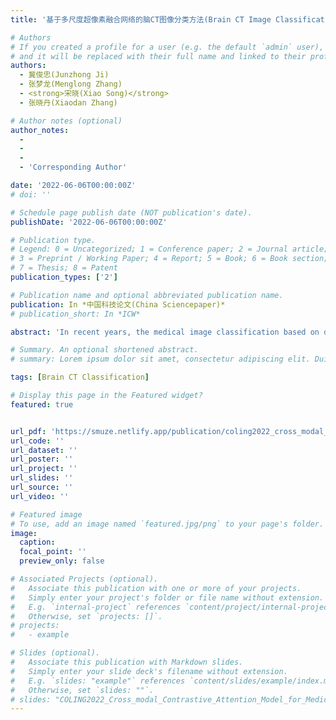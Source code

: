 ```yaml
---
title: '基于多尺度超像素融合网络的脑CT图像分类方法(Brain CT Image Classification Based on Multi-scale Superpixel Fusion Network)'

# Authors
# If you created a profile for a user (e.g. the default `admin` user), write the username (folder name) here
# and it will be replaced with their full name and linked to their profile.
authors:
  - 冀俊忠(Junzhong Ji)
  - 张梦龙(Menglong Zhang)
  - <strong>宋晓(Xiao Song)</strong>
  - 张晓丹(Xiaodan Zhang)

# Author notes (optional)
author_notes:
  - 
  -
  -
  - 'Corresponding Author'

date: '2022-06-06T00:00:00Z'
# doi: ''

# Schedule page publish date (NOT publication's date).
publishDate: '2022-06-06T00:00:00Z'

# Publication type.
# Legend: 0 = Uncategorized; 1 = Conference paper; 2 = Journal article;
# 3 = Preprint / Working Paper; 4 = Report; 5 = Book; 6 = Book section;
# 7 = Thesis; 8 = Patent
publication_types: ['2']

# Publication name and optional abbreviated publication name.
publication: In *中国科技论文(China Sciencepaper)*
# publication_short: In *ICW*

abstract: 'In recent years, the medical image classification based on deep learning has become a new hot topic. Brain CT images lack natural visual features such as brightness, color and texture that can be easily recognized, and the morphology and location of lesions are variable. However, the convolutional neural network, which is widely used for image feature extraction, cannot effectively mine the lesion features of Brain CT images, thus affecting the classification performance. According to the visual characteristics of Brain CT images, this paper proposes a novel Brain CT image classification method based on multi-scale superpixel fusion network (MSFN). MSFN is able to extract more expressive classification features through image fusion and feature fusion. Firstly, the original Brain CT image is enhanced by multi-scale superpixel to obtain the optimized fusion image. Then, we combine the high- level features of the fusion image with the multi-scale superpixel low-level features to obtain more discriminative features for the classification of Brain CT images. Experimental results validate the effectiveness of the proposed method.'

# Summary. An optional shortened abstract.
# summary: Lorem ipsum dolor sit amet, consectetur adipiscing elit. Duis posuere tellus ac convallis placerat. Proin tincidunt magna sed ex sollicitudin condimentum.

tags: [Brain CT Classification]

# Display this page in the Featured widget?
featured: true


url_pdf: 'https://smuze.netlify.app/publication/coling2022_cross_modal_contrastive_attention_model_for_medical_report_generation/paper.pdf'
url_code: ''
url_dataset: ''
url_poster: ''
url_project: ''
url_slides: ''
url_source: ''
url_video: ''

# Featured image
# To use, add an image named `featured.jpg/png` to your page's folder.
image:
  caption: 
  focal_point: ''
  preview_only: false

# Associated Projects (optional).
#   Associate this publication with one or more of your projects.
#   Simply enter your project's folder or file name without extension.
#   E.g. `internal-project` references `content/project/internal-project/index.md`.
#   Otherwise, set `projects: []`.
# projects:
#   - example

# Slides (optional).
#   Associate this publication with Markdown slides.
#   Simply enter your slide deck's filename without extension.
#   E.g. `slides: "example"` references `content/slides/example/index.md`.
#   Otherwise, set `slides: ""`.
# slides: "COLING2022_Cross_modal_Contrastive_Attention_Model_for_Medical_Report_Generation"
---
```


